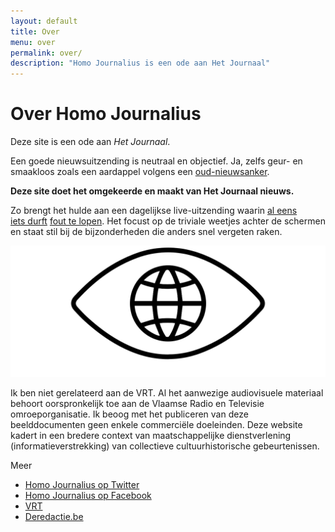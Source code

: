 ```yaml
---
layout: default
title: Over
menu: over
permalink: over/
description: "Homo Journalius is een ode aan Het Journaal"
---
```


<div class="container-fluid">

<h1 class="pagetitle">Over Homo Journalius</h1>

<p class="lead">Deze site is een ode aan <cite>Het Journaal</cite>.</p>

<div class="row">

<div class="col-sm-7">

<p>Een goede nieuwsuitzending is neutraal en objectief. Ja, zelfs geur- en smaakloos zoals een aardappel volgens een <a href="/anker/jan-becaus/"><span class="text-link">oud-nieuwsanker</span></a>.</p>

<p><strong>Deze site doet het omgekeerde en maakt van Het Journaal nieuws.</strong></p>

<p>Zo brengt het hulde aan een dagelijkse live-uitzending waarin <a href="/1988/08/29/studio.html"><span class="text-link">al&nbsp;eens</span></a> <a href="/1997/09/01/bommelding.html"><span class="text-link">iets&nbsp;durft</span></a> <a href="/2012/07/18/honderd.html"><span class="text-link">fout te lopen</span></a>. Het focust op de triviale weetjes achter de schermen en staat stil bij de bijzonderheden die anders snel vergeten raken.</p>

</div>

<div class="col-sm-5">
  <img src="/img/logo-lines.svg">
</div>


<div class="col-sm-7">

<div class="alt">
<p>Ik ben niet gerelateerd aan de VRT. Al het aanwezige audiovisuele materiaal behoort oorspronkelijk toe aan de Vlaamse Radio en Televisie omroeporganisatie. Ik beoog met het publiceren van deze beelddocumenten geen enkele commerciële doeleinden. Deze website kadert in een bredere context van maatschappelijke dienstverlening (informatieverstrekking) van collectieve cultuurhistorische gebeurtenissen.</p>
</div>

</div>

<div class="col-sm-5">
  <div class="module">
    <p class="module-title">Meer</p>
    <ul>
      <li><a href="https://twitter.com/homojournalius"><span class="text-link">Homo Journalius op Twitter</span></a></li>
      <li><a href="https://www.facebook.com/hjournalius/"><span class="text-link">Homo Journalius op Facebook</span></a></li>
      <li><a href="http://www.vrt.be"><span class="text-link">VRT</span></a></li>
      <li><a href="http://www.deredactie.be"><span class="text-link">Deredactie.be</span></a></li>
    </ul>
  </div>
</div>
</div>
